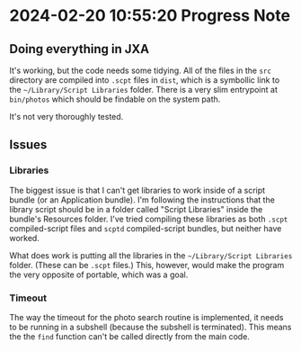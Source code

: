 # 2024-02-20 10:55:20 Progress Note

## Doing everything in JXA

It's working, but the code needs some tidying. All of the files in the
`src` directory are compiled into `.scpt` files in `dist`, which is a
symbollic link to the `~/Library/Script Libraries` folder. There is a
very slim entrypoint at `bin/photos` which should be findable on the
system path.

It's not very thoroughly tested.

## Issues

### Libraries

The biggest issue is that I can't get libraries to work inside of a
script bundle (or an Application bundle). I'm following the instructions
that the library script should be in a folder called "Script Libraries"
inside the bundle's Resources folder. I've tried compiling these
libraries as both `.scpt` compiled-script files and `scptd`
compiled-script bundles, but neither have worked.

What does work is putting all the libraries in the `~/Library/Script
Libraries` folder. (These can be `.scpt` files.) This, however, would
make the program the very opposite of portable, which was a goal.

### Timeout

The way the timeout for the photo search routine is implemented, it
needs to be running in a subshell (because the subshell is terminated).
This means the the `find` function can't be called directly from the
main code.
